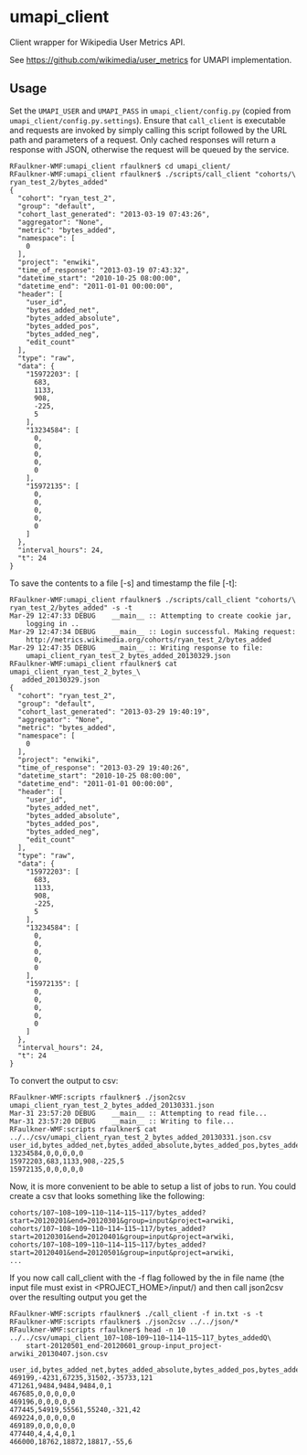 umapi_client
============

Client wrapper for Wikipedia User Metrics API.

See https://github.com/wikimedia/user_metrics for UMAPI implementation.

Usage
-----

Set the ``UMAPI_USER`` and ``UMAPI_PASS`` in ``umapi_client/config.py``
(copied from ``umapi_client/config.py.settings``).  Ensure that
``call_client`` is executable and requests are invoked by simply
calling this script followed by the URL path and parameters of a request. Only
cached responses will return a response with JSON, otherwise the request will
be queued by the service.


    RFaulkner-WMF:umapi_client rfaulkner$ cd umapi_client/
    RFaulkner-WMF:umapi_client rfaulkner$ ./scripts/call_client "cohorts/\
    ryan_test_2/bytes_added"
    {
      "cohort": "ryan_test_2",
      "group": "default",
      "cohort_last_generated": "2013-03-19 07:43:26",
      "aggregator": "None",
      "metric": "bytes_added",
      "namespace": [
        0
      ],
      "project": "enwiki",
      "time_of_response": "2013-03-19 07:43:32",
      "datetime_start": "2010-10-25 08:00:00",
      "datetime_end": "2011-01-01 00:00:00",
      "header": [
        "user_id",
        "bytes_added_net",
        "bytes_added_absolute",
        "bytes_added_pos",
        "bytes_added_neg",
        "edit_count"
      ],
      "type": "raw",
      "data": {
        "15972203": [
          683,
          1133,
          908,
          -225,
          5
        ],
        "13234584": [
          0,
          0,
          0,
          0,
          0
        ],
        "15972135": [
          0,
          0,
          0,
          0,
          0
        ]
      },
      "interval_hours": 24,
      "t": 24
    }

To save the contents to a file [-s] and timestamp the file [-t]:

    RFaulkner-WMF:umapi_client rfaulkner$ ./scripts/call_client "cohorts/\
    ryan_test_2/bytes_added" -s -t
    Mar-29 12:47:33 DEBUG    __main__ :: Attempting to create cookie jar,
        logging in ..
    Mar-29 12:47:34 DEBUG    __main__ :: Login successful. Making request:
        http://metrics.wikimedia.org/cohorts/ryan_test_2/bytes_added
    Mar-29 12:47:35 DEBUG    __main__ :: Writing response to file:
        umapi_client_ryan_test_2_bytes_added_20130329.json
    RFaulkner-WMF:umapi_client rfaulkner$ cat umapi_client_ryan_test_2_bytes_\
       added_20130329.json
    {
      "cohort": "ryan_test_2",
      "group": "default",
      "cohort_last_generated": "2013-03-29 19:40:19",
      "aggregator": "None",
      "metric": "bytes_added",
      "namespace": [
        0
      ],
      "project": "enwiki",
      "time_of_response": "2013-03-29 19:40:26",
      "datetime_start": "2010-10-25 08:00:00",
      "datetime_end": "2011-01-01 00:00:00",
      "header": [
        "user_id",
        "bytes_added_net",
        "bytes_added_absolute",
        "bytes_added_pos",
        "bytes_added_neg",
        "edit_count"
      ],
      "type": "raw",
      "data": {
        "15972203": [
          683,
          1133,
          908,
          -225,
          5
        ],
        "13234584": [
          0,
          0,
          0,
          0,
          0
        ],
        "15972135": [
          0,
          0,
          0,
          0,
          0
        ]
      },
      "interval_hours": 24,
      "t": 24
    }

To convert the output to csv:

    RFaulkner-WMF:scripts rfaulkner$ ./json2csv umapi_client_ryan_test_2_bytes_added_20130331.json
    Mar-31 23:57:20 DEBUG    __main__ :: Attempting to read file...
    Mar-31 23:57:20 DEBUG    __main__ :: Writing to file...
    RFaulkner-WMF:scripts rfaulkner$ cat ../../csv/umapi_client_ryan_test_2_bytes_added_20130331.json.csv
    user_id,bytes_added_net,bytes_added_absolute,bytes_added_pos,bytes_added_neg,edit_count
    13234584,0,0,0,0,0
    15972203,683,1133,908,-225,5
    15972135,0,0,0,0,0

Now, it is more convenient to be able to setup a list of jobs to run.  You could create a csv that looks
something like the following:

    cohorts/107~108~109~110~114~115~117/bytes_added?start=20120201&end=20120301&group=input&project=arwiki,
    cohorts/107~108~109~110~114~115~117/bytes_added?start=20120301&end=20120401&group=input&project=arwiki,
    cohorts/107~108~109~110~114~115~117/bytes_added?start=20120401&end=20120501&group=input&project=arwiki,
    ...

If you now call call_client with the -f flag followed by the in file name (the input file must exist in
<PROJECT_HOME>/input/) and then call json2csv over the resulting output you get the

    RFaulkner-WMF:scripts rfaulkner$ ./call_client -f in.txt -s -t
    RFaulkner-WMF:scripts rfaulkner$ ./json2csv ../../json/*
    RFaulkner-WMF:scripts rfaulkner$ head -n 10 ../../csv/umapi_client_107~108~109~110~114~115~117_bytes_addedQ\
        start-20120501_end-20120601_group-input_project-arwiki_20130407.json.csv

    user_id,bytes_added_net,bytes_added_absolute,bytes_added_pos,bytes_added_neg,edit_count
    469199,-4231,67235,31502,-35733,121
    471261,9484,9484,9484,0,1
    467685,0,0,0,0,0
    469196,0,0,0,0,0
    477445,54919,55561,55240,-321,42
    469224,0,0,0,0,0
    469189,0,0,0,0,0
    477440,4,4,4,0,1
    466000,18762,18872,18817,-55,6
